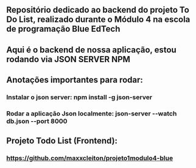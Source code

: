 ## Repositório dedicado ao backend do projeto To Do List, realizado durante o Módulo 4 na escola de programação Blue EdTech

## Aqui é o backend de nossa aplicação, estou rodando via JSON SERVER NPM

## Anotações importantes para rodar:
### Instalar o json server: npm install -g json-server
### Rodar a aplicação Json localmente: json-server --watch db.json --port 8000

## Projeto Todo List (Frontend):
### https://github.com/maxxcleiton/projeto1modulo4-blue